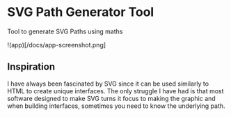 # SVG Path Generator Tool

Tool to generate SVG Paths using maths

!(app)[/docs/app-screenshot.png]

## Inspiration

I have always been fascinated by SVG since it can be used similarly to HTML to create unique interfaces.  The only struggle I have had is that most software designed to make SVG turns it focus to making the graphic and when building interfaces, sometimes you need to know the underlying path.